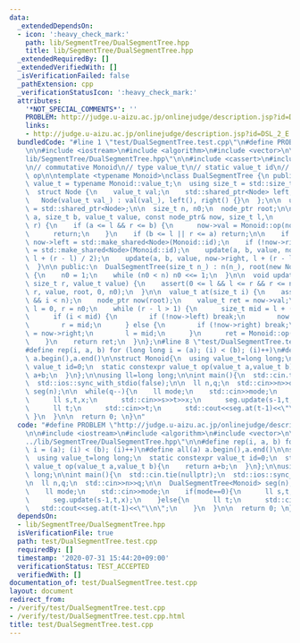 ```yaml
---
data:
  _extendedDependsOn:
  - icon: ':heavy_check_mark:'
    path: lib/SegmentTree/DualSegmentTree.hpp
    title: lib/SegmentTree/DualSegmentTree.hpp
  _extendedRequiredBy: []
  _extendedVerifiedWith: []
  _isVerificationFailed: false
  _pathExtension: cpp
  _verificationStatusIcon: ':heavy_check_mark:'
  attributes:
    '*NOT_SPECIAL_COMMENTS*': ''
    PROBLEM: http://judge.u-aizu.ac.jp/onlinejudge/description.jsp?id=DSL_2_E
    links:
    - http://judge.u-aizu.ac.jp/onlinejudge/description.jsp?id=DSL_2_E
  bundledCode: "#line 1 \"test/DualSegmentTree.test.cpp\"\n#define PROBLEM \"http://judge.u-aizu.ac.jp/onlinejudge/description.jsp?id=DSL_2_E\"\
    \n\n#include <iostream>\n#include <algorithm>\n#include <vector>\n\n#line 2 \"\
    lib/SegmentTree/DualSegmentTree.hpp\"\n\n#include <cassert>\n#include <memory>\n\
    \n// commutative Monoid\n// type value_t\n// static value_t id\n// static (value_t,value_t)->value_t\
    \ op\n\ntemplate <typename Monoid>\nclass DualSegmentTree {\n public:\n  using\
    \ value_t = typename Monoid::value_t;\n  using size_t = std::size_t;\n\n private:\n\
    \  struct Node {\n    value_t val;\n    std::shared_ptr<Node> left, right;\n \
    \   Node(value_t val_) : val(val_), left(), right() {}\n  };\n\n  using node_ptr\
    \ = std::shared_ptr<Node>;\n\n  size_t n, n0;\n  node_ptr root;\n\n  void update(size_t\
    \ a, size_t b, value_t value, const node_ptr& now, size_t l,\n              size_t\
    \ r) {\n    if (a <= l && r <= b) {\n      now->val = Monoid::op(now->val, value);\n\
    \      return;\n    }\n    if (b <= l || r <= a) return;\n\n    if (!now->left)\
    \ now->left = std::make_shared<Node>(Monoid::id);\n    if (!now->right) now->right\
    \ = std::make_shared<Node>(Monoid::id);\n    update(a, b, value, now->left, l,\
    \ l + (r - l) / 2);\n    update(a, b, value, now->right, l + (r - l) / 2, r);\n\
    \  }\n\n public:\n  DualSegmentTree(size_t n_) : n(n_), root(new Node(Monoid::id))\
    \ {\n    n0 = 1;\n    while (n0 < n) n0 <<= 1;\n  }\n\n  void update(size_t l,\
    \ size_t r, value_t value) {\n    assert(0 <= l && l <= r && r <= n);\n    update(l,\
    \ r, value, root, 0, n0);\n  }\n\n  value_t at(size_t i) {\n    assert(0 <= i\
    \ && i < n);\n    node_ptr now(root);\n    value_t ret = now->val;\n\n    size_t\
    \ l = 0, r = n0;\n    while (r - l > 1) {\n      size_t mid = l + (r - l) / 2;\n\
    \      if (i < mid) {\n        if (!now->left) break;\n        now = now->left;\n\
    \        r = mid;\n      } else {\n        if (!now->right) break;\n        now\
    \ = now->right;\n        l = mid;\n      }\n      ret = Monoid::op(ret, now->val);\n\
    \    }\n    return ret;\n  }\n};\n#line 8 \"test/DualSegmentTree.test.cpp\"\n\n\
    #define rep(i, a, b) for (long long i = (a); (i) < (b); (i)++)\n#define all(a)\
    \ a.begin(),a.end()\n\nstruct Monoid{\n  using value_t=long long;\n  static constexpr\
    \ value_t id=0;\n  static constexpr value_t op(value_t a,value_t b){\n    return\
    \ a+b;\n  }\n};\n\nusing ll=long long;\n\nint main(){\n  std::cin.tie(nullptr);\n\
    \  std::ios::sync_with_stdio(false);\n\n  ll n,q;\n  std::cin>>n>>q;\n\n  DualSegmentTree<Monoid>\
    \ seg(n);\n\n  while(q--){\n    ll mode;\n    std::cin>>mode;\n    if(mode==0){\n\
    \      ll s,t,x;\n      std::cin>>s>>t>>x;\n      seg.update(s-1,t,x);\n    }else{\n\
    \      ll t;\n      std::cin>>t;\n      std::cout<<seg.at(t-1)<<\"\\n\";\n   \
    \ }\n  }\n\n  return 0; \n}\n"
  code: "#define PROBLEM \"http://judge.u-aizu.ac.jp/onlinejudge/description.jsp?id=DSL_2_E\"\
    \n\n#include <iostream>\n#include <algorithm>\n#include <vector>\n\n#include \"\
    ../lib/SegmentTree/DualSegmentTree.hpp\"\n\n#define rep(i, a, b) for (long long\
    \ i = (a); (i) < (b); (i)++)\n#define all(a) a.begin(),a.end()\n\nstruct Monoid{\n\
    \  using value_t=long long;\n  static constexpr value_t id=0;\n  static constexpr\
    \ value_t op(value_t a,value_t b){\n    return a+b;\n  }\n};\n\nusing ll=long\
    \ long;\n\nint main(){\n  std::cin.tie(nullptr);\n  std::ios::sync_with_stdio(false);\n\
    \n  ll n,q;\n  std::cin>>n>>q;\n\n  DualSegmentTree<Monoid> seg(n);\n\n  while(q--){\n\
    \    ll mode;\n    std::cin>>mode;\n    if(mode==0){\n      ll s,t,x;\n      std::cin>>s>>t>>x;\n\
    \      seg.update(s-1,t,x);\n    }else{\n      ll t;\n      std::cin>>t;\n   \
    \   std::cout<<seg.at(t-1)<<\"\\n\";\n    }\n  }\n\n  return 0; \n}"
  dependsOn:
  - lib/SegmentTree/DualSegmentTree.hpp
  isVerificationFile: true
  path: test/DualSegmentTree.test.cpp
  requiredBy: []
  timestamp: '2020-07-31 15:44:20+09:00'
  verificationStatus: TEST_ACCEPTED
  verifiedWith: []
documentation_of: test/DualSegmentTree.test.cpp
layout: document
redirect_from:
- /verify/test/DualSegmentTree.test.cpp
- /verify/test/DualSegmentTree.test.cpp.html
title: test/DualSegmentTree.test.cpp
---
```


